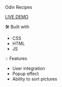 
Odin Recipes

[LIVE DEMO](https://prostok.github.io/Odin-Recipes/)

🛠️ Built with

- CSS
- HTML
- JS

💡 Features

- User integration 
- Popup effect
- Ability to sort pictures

